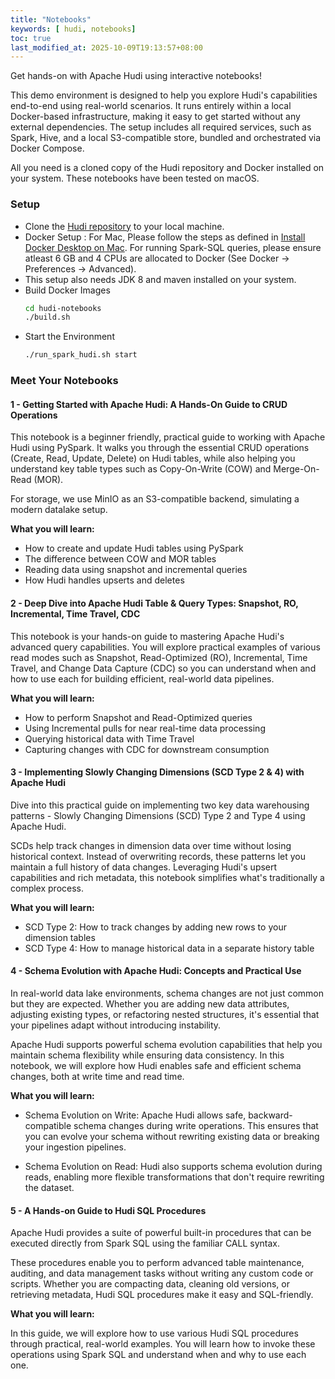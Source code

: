 ```yaml
---
title: "Notebooks"
keywords: [ hudi, notebooks]
toc: true
last_modified_at: 2025-10-09T19:13:57+08:00
---
```


Get hands-on with Apache Hudi using interactive notebooks!

This demo environment is designed to help you explore Hudi's capabilities end-to-end using real-world scenarios. It runs entirely within a local Docker-based infrastructure, making it easy to get started without any external dependencies. The setup includes all required services, such as Spark, Hive, and a local S3-compatible store, bundled and orchestrated via Docker Compose.

All you need is a cloned copy of the Hudi repository and Docker installed on your system. These notebooks have been tested on macOS.

### Setup

  * Clone the [Hudi repository](https://github.com/apache/hudi) to your local machine.
  * Docker Setup :  For Mac, Please follow the steps as defined in [Install Docker Desktop on Mac](https://docs.docker.com/desktop/install/mac-install/). For running Spark-SQL queries, please ensure atleast 6 GB and 4 CPUs are allocated to Docker (See Docker -> Preferences -> Advanced). 
  * This setup also needs JDK 8 and maven installed on your system.
  * Build Docker Images
    ```sh 
    cd hudi-notebooks
    ./build.sh
    ```
  * Start the Environment
    ```sh
    ./run_spark_hudi.sh start
    ```

### Meet Your Notebooks
#### 1 - Getting Started with Apache Hudi: A Hands-On Guide to CRUD Operations
This notebook is a beginner friendly, practical guide to working with Apache Hudi using PySpark. It walks you through the essential CRUD operations (Create, Read, Update, Delete) on Hudi tables, while also helping you understand key table types such as Copy-On-Write (COW) and Merge-On-Read (MOR).

For storage, we use MinIO as an S3-compatible backend, simulating a modern datalake setup.

**What you will learn:**
- How to create and update Hudi tables using PySpark
- The difference between COW and MOR tables
- Reading data using snapshot and incremental queries
- How Hudi handles upserts and deletes

#### 2 - Deep Dive into Apache Hudi Table & Query Types: Snapshot, RO, Incremental, Time Travel, CDC
This notebook is your hands-on guide to mastering Apache Hudi's advanced query capabilities. You will explore practical examples of various read modes such as Snapshot, Read-Optimized (RO), Incremental, Time Travel, and Change Data Capture (CDC) so you can understand when and how to use each for building efficient, real-world data pipelines.

**What you will learn:**
- How to perform Snapshot and Read-Optimized queries
- Using Incremental pulls for near real-time data processing
- Querying historical data with Time Travel
- Capturing changes with CDC for downstream consumption

#### 3 - Implementing Slowly Changing Dimensions (SCD Type 2 & 4) with Apache Hudi
Dive into this practical guide on implementing two key data warehousing patterns - Slowly Changing Dimensions (SCD) Type 2 and Type 4 using Apache Hudi.

SCDs help track changes in dimension data over time without losing historical context. Instead of overwriting records, these patterns let you maintain a full history of data changes. Leveraging Hudi's upsert capabilities and rich metadata, this notebook simplifies what's traditionally a complex process.

**What you will learn:**
- SCD Type 2: How to track changes by adding new rows to your dimension tables
- SCD Type 4: How to manage historical data in a separate history table

#### 4 - Schema Evolution with Apache Hudi: Concepts and Practical Use
In real-world data lake environments, schema changes are not just common but they are expected. Whether you are adding new data attributes, adjusting existing types, or refactoring nested structures, it's essential that your pipelines adapt without introducing instability.

Apache Hudi supports powerful schema evolution capabilities that help you maintain schema flexibility while ensuring data consistency. In this notebook, we will explore how Hudi enables safe and efficient schema changes, both at write time and read time.

**What you will learn:**
- Schema Evolution on Write:
Apache Hudi allows safe, backward-compatible schema changes during write operations. This ensures that you can evolve your schema without rewriting existing data or breaking your ingestion pipelines.

- Schema Evolution on Read:
Hudi also supports schema evolution during reads, enabling more flexible transformations that don't require rewriting the dataset.

#### 5 - A Hands-on Guide to Hudi SQL Procedures
Apache Hudi provides a suite of powerful built-in procedures that can be executed directly from Spark SQL using the familiar CALL syntax.

These procedures enable you to perform advanced table maintenance, auditing, and data management tasks without writing any custom code or scripts. Whether you are compacting data, cleaning old versions, or retrieving metadata, Hudi SQL procedures make it easy and SQL-friendly.

**What you will learn:**

In this guide, we will explore how to use various Hudi SQL procedures through practical, real-world examples. You will learn how to invoke these operations using Spark SQL and understand when and why to use each one.
